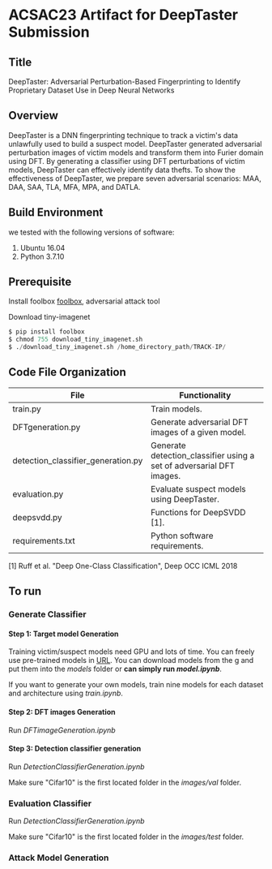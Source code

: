 # ACSAC23 Artifact for DeepTaster Submission

## Title
DeepTaster: Adversarial Perturbation-Based Fingerprinting to Identify Proprietary Dataset Use in Deep Neural Networks

## Overview
DeepTaster is a DNN fingerprinting technique to track a victim's data unlawfully used to build a suspect model. DeepTaster generated adversarial perturbation images of victim models and transform them into Furier domain using DFT. By generating a classifier using DFT perturbations of victim models, DeepTaster can effectively identify data thefts. To show the effectiveness of DeepTaster, we prepare seven adversarial scenarios: MAA, DAA, SAA, TLA, MFA, MPA, and DATLA. 

## Build Environment
we tested with the following versions of software:
1. Ubuntu 16.04
2. Python 3.7.10

## Prerequisite
Install foolbox [foolbox](https://github.com/bethgelab/foolbox), adversarial attack tool

Download tiny-imagenet

```python
$ pip install foolbox
$ chmod 755 download_tiny_imagenet.sh 
$ ./download_tiny_imagenet.sh /home_directory_path/TRACK-IP/
```
## Code File Organization

| File                         	| Functionality                                                       	|
| ---------------- | ------------------------------------------------------------ |
| train.py                    	        | Train models.                                                    	|
| DFTgeneration.py                      | Generate adversarial DFT images of a given model. 	|
| detection_classifier_generation.py  	| Generate detection_classifier using a set of adversarial DFT images. 	|
| evaluation.py                	        | Evaluate suspect models using DeepTaster. 	|
| deepsvdd.py                	          | Functions for DeepSVDD [1]. 	|
| requirements.txt                      | Python software requirements. 	|



[1] Ruff et al. "Deep One-Class Classification", Deep OCC ICML 2018

## To run 

### Generate Classifier

#### Step 1: Target model Generation
Training victim/suspect models need GPU and lots of time. You can freely use pre-trained models in [URL](https://drive.google.com/drive/folders/1hWS5VssqjE0284YfL4mI9wJSTHyNsuN3).
You can download models from the [g](https://drive.google.com/drive/folders/1hWS5VssqjE0284YfL4mI9wJSTHyNsuN3) and put them into the *models* folder or **can simply run *model.ipynb***.

If you want to generate your own models, train nine models for each dataset and architecture using *train.ipynb*.

#### Step 2: DFT images Generation

Run *DFTimageGeneration.ipynb*

#### Step 3: Detection classifier generation

Run *DetectionClassifierGeneration.ipynb*

Make sure "Cifar10" is the first located folder in the *images/val* folder.

### Evaluation Classifier

Run *DetectionClassifierGeneration.ipynb*

Make sure "Cifar10" is the first located folder in the *images/test* folder.

### Attack Model Generation


